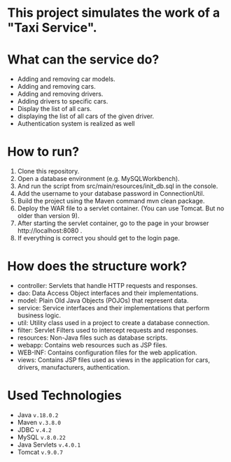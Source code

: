 # This project simulates the work of a "Taxi Service".

# What can the service do?
- Adding and removing car models.
- Adding and removing cars.
- Adding and removing drivers.
- Adding drivers to specific cars.
- Display the list of all cars.
- displaying the list of all cars of the given driver.
- Authentication system is realized as well

# How to run?
1. Clone this repository.
2. Open a database environment (e.g. MySQLWorkbench). 
3. And run the script from src/main/resources/init_db.sql in the console.
4. Add the username to your database password in ConnectionUtil.
5. Build the project using the Maven command mvn clean package.
6. Deploy the WAR file to a servlet container. (You can use Tomcat. But no older than version 9).
7. After starting the servlet container, go to the page in your browser http://localhost:8080 .
8. If everything is correct you should get to the login page.

# How does the structure work?
- controller: Servlets that handle HTTP requests and responses.
- dao: Data Access Object interfaces and their implementations.
- model: Plain Old Java Objects (POJOs) that represent data.
- service: Service interfaces and their implementations that perform business logic.
- util: Utility class used in a project to create a database connection.
- filter: Servlet Filters used to intercept requests and responses.
- resources: Non-Java files such as database scripts.
- webapp: Contains web resources such as JSP files.
- WEB-INF: Contains configuration files for the web application.
- views: Contains JSP files used as views in the application for cars, drivers, manufacturers, authentication.

# Used Technologies
* Java `v.18.0.2`
* Maven `v.3.8.0`
* JDBC `v.4.2`
* MySQL `v.8.0.22`
* Java Servlets `v.4.0.1`
* Tomcat `v.9.0.7`
